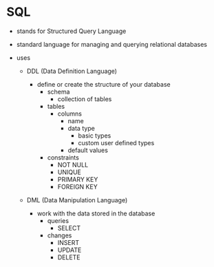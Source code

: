 # SQL

* stands for Structured Query Language
* standard language for managing and querying relational databases

* uses
    * DDL (Data Definition Language)
        * define or create the structure of your database
            * schema
                * collection of tables
            * tables
                * columns
                    * name
                    * data type
                        * basic types
                        * custom user defined types
                    * default values
            * constraints
                * NOT NULL
                * UNIQUE
                * PRIMARY KEY
                * FOREIGN KEY

    * DML (Data Manipulation Language)
        * work with the data stored in the database
            * queries
                * SELECT
            * changes
                * INSERT
                * UPDATE
                * DELETE